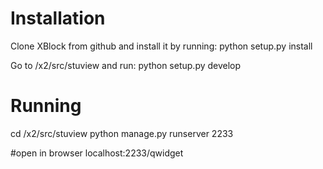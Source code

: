 
Installation
============
Clone XBlock from github and install it by running:
python setup.py install

Go to /x2/src/stuview and run:
python setup.py develop

Running
=======
cd /x2/src/stuview
python manage.py runserver 2233

#open in browser
localhost:2233/qwidget
